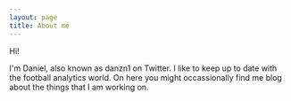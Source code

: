 ```yaml
---
layout: page
title: About me
---
```


Hi!

I'm Daniel, also known as danzn1 on Twitter. I like to keep up to date with the football analytics world.
On here you might occassionally find me blog about the things that I am working on.
